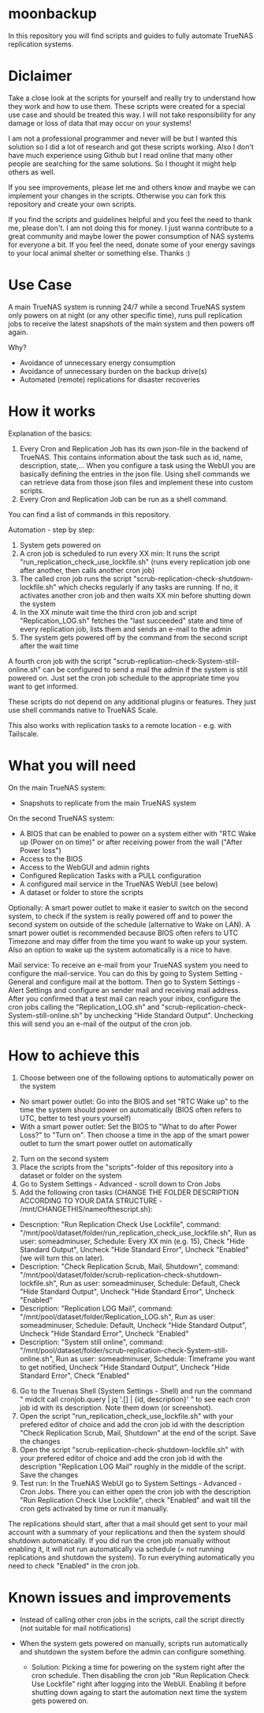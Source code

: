 # moonbackup
In this repository you will find scripts and guides to fully automate TrueNAS replication systems. 

# Diclaimer
Take a close look at the scripts for yourself and really try to understand how they work and how to use them. These scripts were created for a special use case and should be treated this way. I will not take responsibility for any damage or loss of data that may occur on your systems! 

I am not a professional programmer and never will be but I wanted this solution so I did a lot of research and got these scripts working. Also I don't have much experience using Github but I read online that many other people are searching for the same solutions. So I thought it might help others as well. 

If you see improvements, please let me and others know and maybe we can implement your changes in the scripts. Otherwise you can fork this repository and create your own scripts. 

If you find the scripts and guidelines helpful and you feel the need to thank me, please don't. I am not doing this for money. I just wanna contribute to a great community and maybe lower the power consumption of NAS systems for everyone a bit. 
If you feel the need, donate some of your energy savings to your local animal shelter or something else. Thanks :)

# Use Case

A main TrueNAS system is running 24/7 while a second TrueNAS system only powers on at night (or any other specific time), runs pull replication jobs to receive the latest snapshots of the main system and then powers off again. 

Why?
- Avoidance of unnecessary energy consumption
- Avoidance of unnecessary burden on the backup drive(s)
- Automated (remote) replications for disaster recoveries

# How it works

Explanation of the basics: 
1. Every Cron and Replication Job has its own json-file in the backend of TrueNAS. This contains information about the task such as id, name, description, state,... When you configure a task using the WebUI you are basically defining the entries in the json file. Using shell commands we can retrieve data from those json files and implement these into custom scripts.
2. Every Cron and Replication Job can be run as a shell command.

You can find a list of commands in this repository.

Automation - step by step:
1. System gets powered on
2. A cron job is scheduled to run every XX min: It runs the script "run_replication_check_use_lockfile.sh" (runs every replication job one after another, then calls another cron job)
3. The called cron job runs the script "scrub-replication-check-shutdown-lockfile.sh" which checks regularly if any tasks are running. If no, it activates another cron job and then waits XX min before shutting down the system
4. In the XX minute wait time the third cron job and script "Replication_LOG.sh" fetches the "last succeeded" state and time of every replication job, lists them and sends an e-mail to the admin
5. The system gets powered off by the command from the second script after the wait time

A fourth cron job with the script "scrub-replication-check-System-still-online.sh" can be configured to send a mail the admin if the system is still powered on. Just set the cron job schedule to the appropriate time you want to get informed. 

These scripts do not depend on any additional plugins or features. They just use shell commands native to TrueNAS Scale.

This also works with replication tasks to a remote location - e.g. with Tailscale.

# What you will need

On the main TrueNAS system:
- Snapshots to replicate from the main TrueNAS system

On the second TrueNAS system:
- A BIOS that can be enabled to power on a system either with "RTC Wake up (Power on on time)" or after receiving power from the wall ("After Power loss")
- Access to the BIOS
- Access to the WebGUI and admin rights
- Configured Replication Tasks with a PULL configuration
- A configured mail service in the TrueNAS WebUI (see below)
- A dataset or folder to store the scripts

Optionally: A smart power outlet to make it easier to switch on the second system, to check if the system is really powered off and to power the second system on outside of the schedule (alternative to Wake on LAN).
A smart power outlet is recommended because BIOS often refers to UTC Timezone and may differ from the time you want to wake up your system. Also an option to wake up the system automatically is a nice to have.

Mail service: 
To receive an e-mail from your TrueNAS system you need to configure the mail-service. You can do this by going to System Setting - General and configure mail at the bottom. Then go to System Settings - Alert Settings and configure an sender mail and receiving mail address. 
After you confirmed that a test mail can reach your inbox, configure the cron jobs calling the "Replication_LOG.sh" and "scrub-replication-check-System-still-online.sh" by unchecking "Hide Standard Output". Unchecking this will send you an e-mail of the output of the cron job. 


# How to achieve this

1. Choose between one of the following options to automatically power on the system
  - No smart power outlet: Go into the BIOS and set "RTC Wake up" to the time the system should power on automatically (BIOS often refers to UTC, better to test yours yourself)
  - With a smart power outlet: Set the BIOS to "What to do after Power Loss?" to "Turn on". Then choose a time in the app of the smart power outlet to turn the smart power outlet on automatically
2. Turn on the second system
3. Place the scripts from the "scripts"-folder of this repository into a dataset or folder on the system
4. Go to System Settings - Advanced - scroll down to Cron Jobs
5. Add the following cron tasks (CHANGE THE FOLDER DESCRIPTION ACCORDING TO YOUR DATA STRUCTURE - /mnt/CHANGETHIS/nameofthescript.sh):
  - Description: "Run Replication Check Use Lockfile", command: "/mnt/pool/dataset/folder/run_replication_check_use_lockfile.sh", Run as user: someadminuser, Schedule: Every XX min (e.g. 15), Check "Hide Standard Output", Uncheck "Hide Standard Error", Uncheck "Enabled" (we will turn this on later).
  - Description: "Check Replication Scrub, Mail, Shutdown", command: "/mnt/pool/dataset/folder/scrub-replication-check-shutdown-lockfile.sh", Run as user: someadminuser, Schedule: Default, Check "Hide Standard Output", Uncheck "Hide Standard Error", Uncheck "Enabled"
  - Description: "Replication LOG Mail", command: "/mnt/pool/dataset/folder/Replication_LOG.sh", Run as user: someadminuser, Schedule: Default, Uncheck "Hide Standard Output", Uncheck "Hide Standard Error", Uncheck "Enabled"
  - Description: "System still online", command: "/mnt/pool/dataset/folder/scrub-replication-check-System-still-online.sh", Run as user: someadminuser, Schedule: Timeframe you want to get notified, Uncheck "Hide Standard Output", Uncheck "Hide Standard Error", Check "Enabled"
6. Go to the Truenas Shell (System Settings - Shell) and run the command " midclt call cronjob.query | jq '.[] | {id, description}' " to see each cron job id with its description. Note them down (or screenshot).
7. Open the script "run_replication_check_use_lockfile.sh" with your prefered editor of choice and add the cron job id with the description "Check Replication Scrub, Mail, Shutdown" at the end of the script. Save the changes
8. Open the script "scrub-replication-check-shutdown-lockfile.sh" with your prefered editor of choice and add the cron job id with the description "Replication LOG Mail" roughly in the middle of the script. Save the changes
9. Test run: In the TrueNAS WebUI go to System Settings - Advanced - Cron Jobs. There you can either open the cron job with the description "Run Replication Check Use Lockfile", check "Enabled" and wait till the cron gets activated by time or run it manually.

The replications should start, after that a mail should get sent to your mail account with a summary of your replications and then the system should shutdown automatically. 
If you did run the cron job manually without enabling it, it will not run automatically via schedule (= not running replications and shutdown the system). To run everything automatically you need to check "Enabled" in the cron job. 


# Known issues and improvements

- Instead of calling other cron jobs in the scripts, call the script directly (not suitable for mail notifications)

- When the system gets powered on manually, scripts run automatically and shutdown the system before the admin can configure something.
  - Solution: Picking a time for powering on the system right after the cron schedule. Then disabling the cron job "Run Replication Check Use Lockfile" right after logging into the WebUI. Enabling it before shutting down againg to start the automation next time the system gets powered on.
















